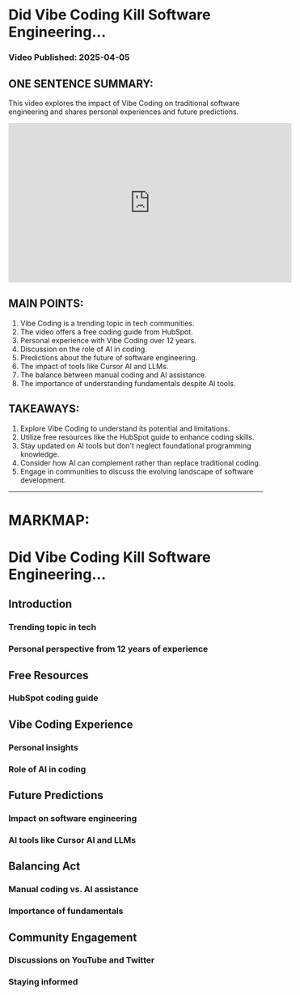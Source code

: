 # Did Vibe Coding Kill Software Engineering...
### Video Published: 2025-04-05
## ONE SENTENCE SUMMARY:
This video explores the impact of Vibe Coding on traditional software engineering and shares personal experiences and future predictions.

<iframe width="560" height="315" src="https://www.youtube.com/embed/FC1GIXKGxlY" frameborder="0" allowfullscreen></iframe>

## MAIN POINTS:
1. Vibe Coding is a trending topic in tech communities.
2. The video offers a free coding guide from HubSpot.
3. Personal experience with Vibe Coding over 12 years.
4. Discussion on the role of AI in coding.
5. Predictions about the future of software engineering.
6. The impact of tools like Cursor AI and LLMs.
7. The balance between manual coding and AI assistance.
8. The importance of understanding fundamentals despite AI tools.

## TAKEAWAYS:
1. Explore Vibe Coding to understand its potential and limitations.
2. Utilize free resources like the HubSpot guide to enhance coding skills.
3. Stay updated on AI tools but don't neglect foundational programming knowledge.
4. Consider how AI can complement rather than replace traditional coding.
5. Engage in communities to discuss the evolving landscape of software development.

---

# MARKMAP:
# Did Vibe Coding Kill Software Engineering...
## Introduction
### Trending topic in tech
### Personal perspective from 12 years of experience
## Free Resources
### HubSpot coding guide
## Vibe Coding Experience
### Personal insights
### Role of AI in coding
## Future Predictions
### Impact on software engineering
### AI tools like Cursor AI and LLMs
## Balancing Act
### Manual coding vs. AI assistance
### Importance of fundamentals
## Community Engagement
### Discussions on YouTube and Twitter
### Staying informed